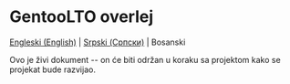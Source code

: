 # GentooLTO overlej

[Engleski (English)](/README.md) | [Srpski (Српски)](/ПРОЧИТАЈ_МЕ.md) | Bosanski

Ovo je živi dokument -- on će biti održan u koraku sa projektom kako se projekat bude razvijao.
